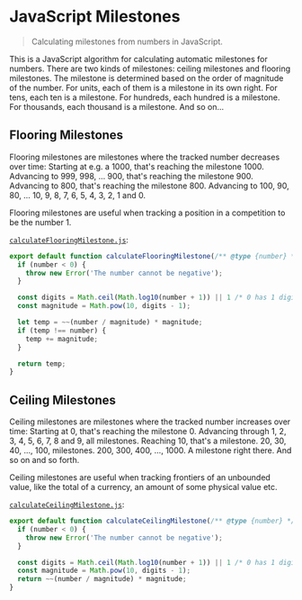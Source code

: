 # JavaScript Milestones

> Calculating milestones from numbers in JavaScript.

This is a JavaScript algorithm for calculating automatic milestones for numbers.
There are two kinds of milestones: ceiling milestones and flooring milestones.
The milestone is determined based on the order of magnitude of the number.
For units, each of them is a milestone in its own right.
For tens, each ten is a milestone.
For hundreds, each hundred is a milestone.
For thousands, each thousand is a milestone.
And so on…

## Flooring Milestones

Flooring milestones are milestones where the tracked number decreases over time:
Starting at e.g. a 1000, that's reaching the milestone 1000.
Advancing to 999, 998, … 900, that's reaching the milestone 900.
Advancing to 800, that's reaching the milestone 800.
Advancing to 100, 90, 80, … 10, 9, 8, 7, 6, 5, 4, 3, 2, 1 and 0.

Flooring milestones are useful when tracking a position in a competition to be
the number 1.

[`calculateFlooringMilestone.js`](calculateFlooringMilestone.js):
```js
export default function calculateFlooringMilestone(/** @type {number} */ number) {
  if (number < 0) {
    throw new Error('The number cannot be negative');
  }

  const digits = Math.ceil(Math.log10(number + 1)) || 1 /* 0 has 1 digit */;
  const magnitude = Math.pow(10, digits - 1);

  let temp = ~~(number / magnitude) * magnitude;
  if (temp !== number) {
    temp += magnitude;
  }

  return temp;
}
```

## Ceiling Milestones

Ceiling milestones are milestones where the tracked number increases over time:
Starting at 0, that's reaching the milestone 0.
Advancing through 1, 2, 3, 4, 5, 6, 7, 8 and 9, all milestones.
Reaching 10, that's a milestone. 20, 30, 40, …, 100, milestones.
200, 300, 400, …, 1000. A milestone right there.
And so on and so forth.

Ceiling milestones are useful when tracking frontiers of an unbounded value,
like the total of a currency, an amount of some physical value etc.

[`calculateCeilingMilestone.js`](calculateCeilingMilestone.js):
```js
export default function calculateCeilingMilestone(/** @type {number} */ number) {
  if (number < 0) {
    throw new Error('The number cannot be negative');
  }

  const digits = Math.ceil(Math.log10(number + 1)) || 1 /* 0 has 1 digit */;
  const magnitude = Math.pow(10, digits - 1);
  return ~~(number / magnitude) * magnitude;
}
```
